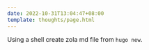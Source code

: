 ```yaml
---
date: 2022-10-31T13:04:47+08:00
template: thoughts/page.html
---
```


Using a shell create zola md file from `hugo new`.
